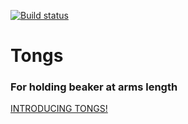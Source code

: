 [![Build status](https://ci.appveyor.com/api/projects/status/kkkjdgddjr18f26u/branch/master?svg=true&passingText=master%20-%20OK)](https://ci.appveyor.com/project/RandomNoun7/puppet-testing-powershell/branch/master)

# Tongs
### For holding beaker at arms length

[INTRODUCING TONGS!](https://www.newgrounds.com/portal/view/269726)